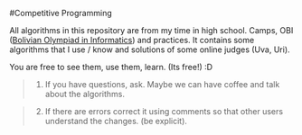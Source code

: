 #Competitive Programming

All algorithms in this repository are from my time in high school. Camps, OBI ([Bolivian Olympiad in Informatics]) and practices.  It contains some algorithms that I use / know and solutions of some online judges (Uva, Uri).

You are free to see them, use them, learn. (Its free!) :D

>1. If you have questions, ask. Maybe we can have coffee and talk about the algorithms.

>2. If there are errors correct it using comments so that other users understand the changes. (be explicit).

[Bolivian Olympiad in Informatics]: <http://olimpiada.icpc-bolivia.edu.bo/>

